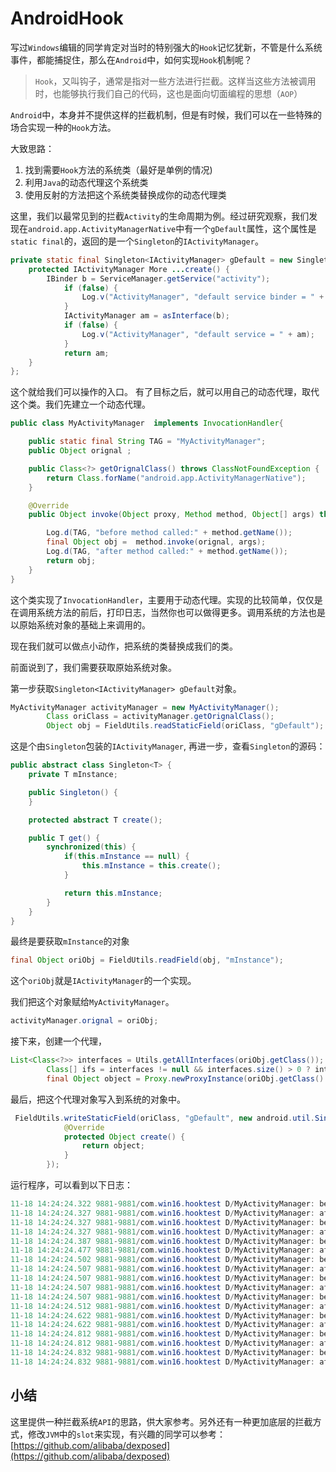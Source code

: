 AndroidHook
================================================

写过`Windows`编辑的同学肯定对当时的特别强大的`Hook`记忆犹新，不管是什么系统事件，都能捕捉住，那么在`Android`中，如何实现`Hook`机制呢？

> `Hook`，又叫钩子，通常是指对一些方法进行拦截。这样当这些方法被调用时，也能够执行我们自己的代码，这也是面向切面编程的思想（`AOP`）

`Android`中，本身并不提供这样的拦截机制，但是有时候，我们可以在一些特殊的场合实现一种的`Hook`方法。

大致思路：

1. 找到需要`Hook`方法的系统类（最好是单例的情况)
2. 利用`Java`的动态代理这个系统类
3. 使用反射的方法把这个系统类替换成你的动态代理类

这里，我们以最常见到的拦截`Activity`的生命周期为例。经过研究观察，我们发现在`android.app.ActivityManagerNative`中有一个`gDefault`属性，这个属性是`static final`的，返回的是一个`Singleton`的`IActivityManager`。

```java
private static final Singleton<IActivityManager> gDefault = new Singleton<IActivityManager>() {
	protected IActivityManager More ...create() {
		IBinder b = ServiceManager.getService("activity");
			if (false) {
				Log.v("ActivityManager", "default service binder = " + b);
			}
			IActivityManager am = asInterface(b);
			if (false) {
				Log.v("ActivityManager", "default service = " + am);
			}
			return am;
	}
};
```

这个就给我们可以操作的入口。
有了目标之后，就可以用自己的动态代理，取代这个类。我们先建立一个动态代理。

```java
public class MyActivityManager  implements InvocationHandler{

    public static final String TAG = "MyActivityManager";
    public Object orignal ;

    public Class<?> getOrignalClass() throws ClassNotFoundException {
        return Class.forName("android.app.ActivityManagerNative");
    }

    @Override
    public Object invoke(Object proxy, Method method, Object[] args) throws Throwable {

        Log.d(TAG, "before method called:" + method.getName());
        final Object obj =  method.invoke(orignal, args);
        Log.d(TAG, "after method called:" + method.getName());
        return obj;
    }
}
```

这个类实现了`InvocationHandler`，主要用于动态代理。实现的比较简单，仅仅是在调用系统方法的前后，打印日志，当然你也可以做得更多。调用系统的方法也是以原始系统对象的基础上来调用的。

现在我们就可以做点小动作，把系统的类替换成我们的类。

前面说到了，我们需要获取原始系统对象。

第一步获取`Singleton<IActivityManager> gDefault`对象。

```java
MyActivityManager activityManager = new MyActivityManager();
        Class oriClass = activityManager.getOrignalClass();
        Object obj = FieldUtils.readStaticField(oriClass, "gDefault");
```

这是个由`Singleton`包装的`IActivityManager`, 再进一步，查看`Singleton`的源码：

```java
public abstract class Singleton<T> {
    private T mInstance;

    public Singleton() {
    }

    protected abstract T create();

    public T get() {
        synchronized(this) {
            if(this.mInstance == null) {
                this.mInstance = this.create();
            }

            return this.mInstance;
        }
    }
}
```

最终是要获取`mInstance`的对象

```java
final Object oriObj = FieldUtils.readField(obj, "mInstance");
```

这个`oriObj`就是`IActivityManager`的一个实现。

我们把这个对象赋给`MyActivityManager`。

```java
activityManager.orignal = oriObj;
```

接下来，创建一个代理，

```java
List<Class<?>> interfaces = Utils.getAllInterfaces(oriObj.getClass());
        Class[] ifs = interfaces != null && interfaces.size() > 0 ? interfaces.toArray(new Class[interfaces.size()]) : new Class[0];
        final Object object = Proxy.newProxyInstance(oriObj.getClass().getClassLoader(),ifs, activityManager);
```

最后，把这个代理对象写入到系统的对象中。

```java
 FieldUtils.writeStaticField(oriClass, "gDefault", new android.util.Singleton<Object>() {
            @Override
            protected Object create() {
                return object;
            }
        });
```

运行程序，可以看到以下日志：

```java
11-18 14:24:24.322 9881-9881/com.win16.hooktest D/MyActivityManager: before method called:checkPermission
11-18 14:24:24.327 9881-9881/com.win16.hooktest D/MyActivityManager: after method called:checkPermission
11-18 14:24:24.327 9881-9881/com.win16.hooktest D/MyActivityManager: before method called:checkPermission
11-18 14:24:24.327 9881-9881/com.win16.hooktest D/MyActivityManager: after method called:checkPermission
11-18 14:24:24.387 9881-9881/com.win16.hooktest D/MyActivityManager: before method called:broadcastIntent
11-18 14:24:24.477 9881-9881/com.win16.hooktest D/MyActivityManager: after method called:broadcastIntent
11-18 14:24:24.502 9881-9881/com.win16.hooktest D/MyActivityManager: before method called:activityResumed
11-18 14:24:24.507 9881-9881/com.win16.hooktest D/MyActivityManager: after method called:activityResumed
11-18 14:24:24.507 9881-9881/com.win16.hooktest D/MyActivityManager: before method called:broadcastIntent
11-18 14:24:24.507 9881-9881/com.win16.hooktest D/MyActivityManager: after method called:broadcastIntent
11-18 14:24:24.507 9881-9881/com.win16.hooktest D/MyActivityManager: before method called:activityPaused
11-18 14:24:24.512 9881-9881/com.win16.hooktest D/MyActivityManager: after method called:activityPaused
11-18 14:24:24.622 9881-9881/com.win16.hooktest D/MyActivityManager: before method called:activitySlept
11-18 14:24:24.622 9881-9881/com.win16.hooktest D/MyActivityManager: after method called:activitySlept
11-18 14:24:24.812 9881-9881/com.win16.hooktest D/MyActivityManager: before method called:activityStopped
11-18 14:24:24.812 9881-9881/com.win16.hooktest D/MyActivityManager: after method called:activityStopped
11-18 14:24:24.832 9881-9881/com.win16.hooktest D/MyActivityManager: before method called:activityIdle
11-18 14:24:24.832 9881-9881/com.win16.hooktest D/MyActivityManager: after method called:activityIdle
```

小结
---------------------------

这里提供一种拦截系统`API`的思路，供大家参考。另外还有一种更加底层的拦截方式，修改`JVM`中的`slot`来实现，有兴趣的同学可以参考： [https://github.com/alibaba/dexposed](https://github.com/alibaba/dexposed)


